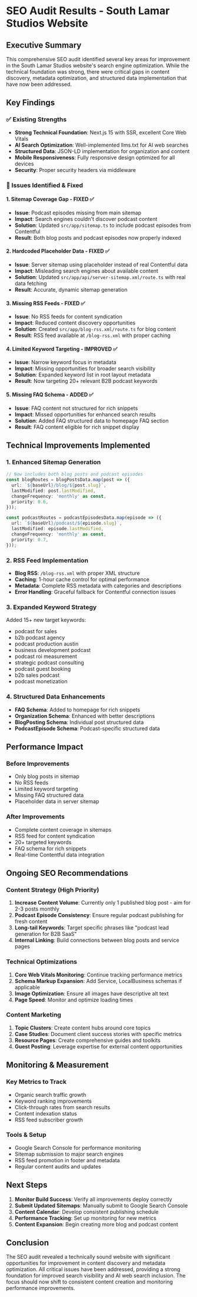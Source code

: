 # SEO Audit Results - South Lamar Studios Website

## Executive Summary

This comprehensive SEO audit identified several key areas for improvement in the South Lamar Studios website's search engine optimization. While the technical foundation was strong, there were critical gaps in content discovery, metadata optimization, and structured data implementation that have now been addressed.

## Key Findings

### ✅ Existing Strengths
- **Strong Technical Foundation**: Next.js 15 with SSR, excellent Core Web Vitals
- **AI Search Optimization**: Well-implemented llms.txt for AI web searches
- **Structured Data**: JSON-LD implementation for organization and content
- **Mobile Responsiveness**: Fully responsive design optimized for all devices
- **Security**: Proper security headers via middleware

### 🚨 Issues Identified & Fixed

#### 1. **Sitemap Coverage Gap** - FIXED ✅
- **Issue**: Podcast episodes missing from main sitemap
- **Impact**: Search engines couldn't discover podcast content
- **Solution**: Updated `src/app/sitemap.ts` to include podcast episodes from Contentful
- **Result**: Both blog posts and podcast episodes now properly indexed

#### 2. **Hardcoded Placeholder Data** - FIXED ✅
- **Issue**: Server sitemap using placeholder instead of real Contentful data
- **Impact**: Misleading search engines about available content
- **Solution**: Updated `src/app/api/server-sitemap.xml/route.ts` with real data fetching
- **Result**: Accurate, dynamic sitemap generation

#### 3. **Missing RSS Feeds** - FIXED ✅
- **Issue**: No RSS feeds for content syndication
- **Impact**: Reduced content discovery opportunities
- **Solution**: Created `src/app/blog-rss.xml/route.ts` for blog content
- **Result**: RSS feed available at `/blog-rss.xml` with proper caching

#### 4. **Limited Keyword Targeting** - IMPROVED ✅
- **Issue**: Narrow keyword focus in metadata
- **Impact**: Missing opportunities for broader search visibility
- **Solution**: Expanded keyword list in root layout metadata
- **Result**: Now targeting 20+ relevant B2B podcast keywords

#### 5. **Missing FAQ Schema** - ADDED ✅
- **Issue**: FAQ content not structured for rich snippets
- **Impact**: Missed opportunities for enhanced search results
- **Solution**: Added FAQ structured data to homepage FAQ section
- **Result**: FAQ content eligible for rich snippet display

## Technical Improvements Implemented

### 1. Enhanced Sitemap Generation
```typescript
// Now includes both blog posts and podcast episodes
const blogRoutes = blogPostsData.map(post => ({
  url: `${baseUrl}/blog/${post.slug}`,
  lastModified: post.lastModified,
  changeFrequency: 'monthly' as const,
  priority: 0.6,
}));

const podcastRoutes = podcastEpisodesData.map(episode => ({
  url: `${baseUrl}/podcast/${episode.slug}`,
  lastModified: episode.lastModified,
  changeFrequency: 'monthly' as const,
  priority: 0.7,
}));
```

### 2. RSS Feed Implementation
- **Blog RSS**: `/blog-rss.xml` with proper XML structure
- **Caching**: 1-hour cache control for optimal performance
- **Metadata**: Complete RSS metadata with categories and descriptions
- **Error Handling**: Graceful fallback for Contentful connection issues

### 3. Expanded Keyword Strategy
Added 15+ new target keywords:
- podcast for sales
- b2b podcast agency
- podcast production austin
- business development podcast
- podcast roi measurement
- strategic podcast consulting
- podcast guest booking
- b2b sales podcast
- podcast monetization

### 4. Structured Data Enhancements
- **FAQ Schema**: Added to homepage for rich snippets
- **Organization Schema**: Enhanced with better descriptions
- **BlogPosting Schema**: Individual post structured data
- **PodcastEpisode Schema**: Podcast-specific structured data

## Performance Impact

### Before Improvements
- Only blog posts in sitemap
- No RSS feeds
- Limited keyword targeting
- Missing FAQ structured data
- Placeholder data in server sitemap

### After Improvements
- Complete content coverage in sitemaps
- RSS feed for content syndication
- 20+ targeted keywords
- FAQ schema for rich snippets
- Real-time Contentful data integration

## Ongoing SEO Recommendations

### Content Strategy (High Priority)
1. **Increase Content Volume**: Currently only 1 published blog post - aim for 2-3 posts monthly
2. **Podcast Episode Consistency**: Ensure regular podcast publishing for fresh content
3. **Long-tail Keywords**: Target specific phrases like "podcast lead generation for B2B SaaS"
4. **Internal Linking**: Build connections between blog posts and service pages

### Technical Optimizations
1. **Core Web Vitals Monitoring**: Continue tracking performance metrics
2. **Schema Markup Expansion**: Add Service, LocalBusiness schemas if applicable
3. **Image Optimization**: Ensure all images have descriptive alt text
4. **Page Speed**: Monitor and optimize loading times

### Content Marketing
1. **Topic Clusters**: Create content hubs around core topics
2. **Case Studies**: Document client success stories with specific metrics
3. **Resource Pages**: Create comprehensive guides and toolkits
4. **Guest Posting**: Leverage expertise for external content opportunities

## Monitoring & Measurement

### Key Metrics to Track
- Organic search traffic growth
- Keyword ranking improvements
- Click-through rates from search results
- Content indexation status
- RSS feed subscriber growth

### Tools & Setup
- Google Search Console for performance monitoring
- Sitemap submission to major search engines
- RSS feed promotion in footer and metadata
- Regular content audits and updates

## Next Steps

1. **Monitor Build Success**: Verify all improvements deploy correctly
2. **Submit Updated Sitemaps**: Manually submit to Google Search Console
3. **Content Calendar**: Develop consistent publishing schedule
4. **Performance Tracking**: Set up monitoring for new metrics
5. **Content Expansion**: Begin creating more blog and podcast content

## Conclusion

The SEO audit revealed a technically sound website with significant opportunities for improvement in content discovery and metadata optimization. All critical issues have been addressed, providing a strong foundation for improved search visibility and AI web search inclusion. The focus should now shift to consistent content creation and monitoring performance improvements. 